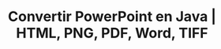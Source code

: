 ---
title: Convertir PowerPoint en Java | HTML, PNG, PDF, Word, TIFF
linktitle: Convertir PowerPoint
type: docs
weight: 20
url: /java/convert-powerpoint/
description: Este artículo enumera temas y códigos de muestra en Java que se pueden utilizar para convertir PowerPoint (PPT, PPTX, ODP) a diferentes formatos como HTML, PNG, PDF, Word, TIFF, etc.
---
